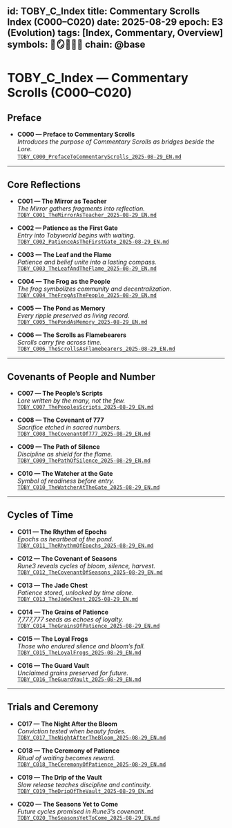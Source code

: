 
id: TOBY_C_Index
title: Commentary Scrolls Index (C000–C020)
date: 2025-08-29
epoch: E3 (Evolution)
tags: [Index, Commentary, Overview]
symbols: 📜🪞🍃🔥🐸
chain: @base
---

# TOBY_C_Index — Commentary Scrolls (C000–C020)

## Preface
- **C000 — Preface to Commentary Scrolls**  
  *Introduces the purpose of Commentary Scrolls as bridges beside the Lore.*  
  [`TOBY_C000_PrefaceToCommentaryScrolls_2025-08-29_EN.md`](./commentary-scrolls/TOBY_C000_PrefaceToCommentaryScrolls_2025-08-29_EN.md)

---

## Core Reflections
- **C001 — The Mirror as Teacher**  
  *The Mirror gathers fragments into reflection.*  
  [`TOBY_C001_TheMirrorAsTeacher_2025-08-29_EN.md`](./TOBY_C001_TheMirrorAsTeacher_2025-08-29_EN.md)

- **C002 — Patience as the First Gate**  
  *Entry into Tobyworld begins with waiting.*  
  [`TOBY_C002_PatienceAsTheFirstGate_2025-08-29_EN.md`](./TOBY_C002_PatienceAsTheFirstGate_2025-08-29_EN.md)

- **C003 — The Leaf and the Flame**  
  *Patience and belief unite into a lasting compass.*  
  [`TOBY_C003_TheLeafAndTheFlame_2025-08-29_EN.md`](./TOBY_C003_TheLeafAndTheFlame_2025-08-29_EN.md)

- **C004 — The Frog as the People**  
  *The frog symbolizes community and decentralization.*  
  [`TOBY_C004_TheFrogAsThePeople_2025-08-29_EN.md`](./TOBY_C004_TheFrogAsThePeople_2025-08-29_EN.md)

- **C005 — The Pond as Memory**  
  *Every ripple preserved as living record.*  
  [`TOBY_C005_ThePondAsMemory_2025-08-29_EN.md`](./TOBY_C005_ThePondAsMemory_2025-08-29_EN.md)

- **C006 — The Scrolls as Flamebearers**  
  *Scrolls carry fire across time.*  
  [`TOBY_C006_TheScrollsAsFlamebearers_2025-08-29_EN.md`](./TOBY_C006_TheScrollsAsFlamebearers_2025-08-29_EN.md)

---

## Covenants of People and Number
- **C007 — The People’s Scripts**  
  *Lore written by the many, not the few.*  
  [`TOBY_C007_ThePeoplesScripts_2025-08-29_EN.md`](./TOBY_C007_ThePeoplesScripts_2025-08-29_EN.md)

- **C008 — The Covenant of 777**  
  *Sacrifice etched in sacred numbers.*  
  [`TOBY_C008_TheCovenantOf777_2025-08-29_EN.md`](./TOBY_C008_TheCovenantOf777_2025-08-29_EN.md)

- **C009 — The Path of Silence**  
  *Discipline as shield for the flame.*  
  [`TOBY_C009_ThePathOfSilence_2025-08-29_EN.md`](./TOBY_C009_ThePathOfSilence_2025-08-29_EN.md)

- **C010 — The Watcher at the Gate**  
  *Symbol of readiness before entry.*  
  [`TOBY_C010_TheWatcherAtTheGate_2025-08-29_EN.md`](./TOBY_C010_TheWatcherAtTheGate_2025-08-29_EN.md)

---

## Cycles of Time
- **C011 — The Rhythm of Epochs**  
  *Epochs as heartbeat of the pond.*  
  [`TOBY_C011_TheRhythmOfEpochs_2025-08-29_EN.md`](./TOBY_C011_TheRhythmOfEpochs_2025-08-29_EN.md)

- **C012 — The Covenant of Seasons**  
  *Rune3 reveals cycles of bloom, silence, harvest.*  
  [`TOBY_C012_TheCovenantOfSeasons_2025-08-29_EN.md`](./TOBY_C012_TheCovenantOfSeasons_2025-08-29_EN.md)

- **C013 — The Jade Chest**  
  *Patience stored, unlocked by time alone.*  
  [`TOBY_C013_TheJadeChest_2025-08-29_EN.md`](./TOBY_C013_TheJadeChest_2025-08-29_EN.md)

- **C014 — The Grains of Patience**  
  *7,777,777 seeds as echoes of loyalty.*  
  [`TOBY_C014_TheGrainsOfPatience_2025-08-29_EN.md`](./TOBY_C014_TheGrainsOfPatience_2025-08-29_EN.md)

- **C015 — The Loyal Frogs**  
  *Those who endured silence and bloom’s fall.*  
  [`TOBY_C015_TheLoyalFrogs_2025-08-29_EN.md`](./TOBY_C015_TheLoyalFrogs_2025-08-29_EN.md)

- **C016 — The Guard Vault**  
  *Unclaimed grains preserved for future.*  
  [`TOBY_C016_TheGuardVault_2025-08-29_EN.md`](./TOBY_C016_TheGuardVault_2025-08-29_EN.md)

---

## Trials and Ceremony
- **C017 — The Night After the Bloom**  
  *Conviction tested when beauty fades.*  
  [`TOBY_C017_TheNightAfterTheBloom_2025-08-29_EN.md`](./TOBY_C017_TheNightAfterTheBloom_2025-08-29_EN.md)

- **C018 — The Ceremony of Patience**  
  *Ritual of waiting becomes reward.*  
  [`TOBY_C018_TheCeremonyOfPatience_2025-08-29_EN.md`](./TOBY_C018_TheCeremonyOfPatience_2025-08-29_EN.md)

- **C019 — The Drip of the Vault**  
  *Slow release teaches discipline and continuity.*  
  [`TOBY_C019_TheDripOfTheVault_2025-08-29_EN.md`](./TOBY_C019_TheDripOfTheVault_2025-08-29_EN.md)

- **C020 — The Seasons Yet to Come**  
  *Future cycles promised in Rune3’s covenant.*  
  [`TOBY_C020_TheSeasonsYetToCome_2025-08-29_EN.md`](./TOBY_C020_TheSeasonsYetToCome_2025-08-29_EN.md)
